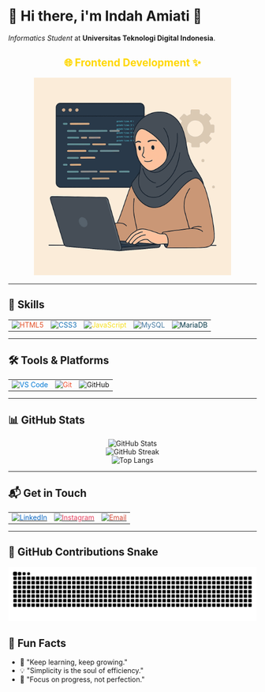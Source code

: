 # 🌸 Hi there, i'm Indah Amiati 👋 

*Informatics Student* at **Universitas Teknologi Digital Indonesia**.   

<h2 align="center" style="color:#FFD700;">
🌐 Frontend Development ✨
</h2>
<p align="center">
  <img src="https://raw.githubusercontent.com/Indah135/Indah135/main/assets/coding_animation.gif" width="400" alt="Anime Girl Coding"/>
</p>

---

## 🚀 Skills
<table>
<tr>
  <td><img src="https://cdn.jsdelivr.net/npm/simple-icons@v10/icons/html5.svg" width="50" alt="HTML5" style="color:#E34F26"></td>
  <td><img src="https://cdn.jsdelivr.net/npm/simple-icons@v10/icons/css3.svg" width="50" alt="CSS3" style="color:#1572B6"></td>
  <td><img src="https://cdn.jsdelivr.net/npm/simple-icons@v10/icons/javascript.svg" width="50" alt="JavaScript" style="color:#F7DF1E"></td>
  <td><img src="https://cdn.jsdelivr.net/npm/simple-icons@v10/icons/mysql.svg" width="50" alt="MySQL" style="color:#4479A1"></td>
  <td><img src="https://cdn.jsdelivr.net/npm/simple-icons@v10/icons/mariadb.svg" width="50" alt="MariaDB" style="color:#003545"></td>
</tr>
</table>

---

## 🛠️ Tools & Platforms
<table>
<tr>
  <td><img src="https://cdn.jsdelivr.net/npm/simple-icons@v10/icons/visualstudiocode.svg" width="50" alt="VS Code" style="color:#0078D4"></td>
  <td><img src="https://cdn.jsdelivr.net/npm/simple-icons@v10/icons/git.svg" width="50" alt="Git" style="color:#F05032"></td>
  <td><img src="https://cdn.jsdelivr.net/npm/simple-icons@v10/icons/github.svg" width="50" alt="GitHub" style="color:#181717"></td>
</tr>
</table>  

---

## 📊 GitHub Stats
<p align="center">
  <img src="https://github-readme-stats.vercel.app/api?username=Indah135&show_icons=true&theme=radical" alt="GitHub Stats" />
  <br/>
  <img src="https://nirzak-streak-stats.vercel.app/?user=Indah135&theme=radical&hide_border=true" alt="GitHub Streak" />
  <br/>
  <img src="https://github-readme-stats.vercel.app/api/top-langs/?username=Indah135&layout=compact&theme=radical" alt="Top Langs" />
</p>

---

## 📬 Get in Touch
<table>
<tr>
  <td><a href="https://www.linkedin.com/in/indah-amiati"><img src="https://cdn.jsdelivr.net/npm/simple-icons@v10/icons/linkedin.svg" width="40" alt="LinkedIn" style="color:#0A66C2"></a></td>
  <td><a href="https://www.instagram.com/indahh_amiati?igsh=dW40ZWljOTZvY3Y0"><img src="https://cdn.jsdelivr.net/npm/simple-icons@v10/icons/instagram.svg" width="40" alt="Instagram" style="color:#E4405F"></a></td>
  <td><a href="mailto:indahamiati85@gmail.com"><img src="https://cdn.jsdelivr.net/npm/simple-icons@v10/icons/gmail.svg" width="40" alt="Email" style="color:#D14836"></a></td>
</tr>
</table>  

---

## 🐍 GitHub Contributions Snake
![snake gif](https://raw.githubusercontent.com/Indah135/Indah135/output/snake.svg)

## 🌼 Fun Facts
- 🌱 "Keep learning, keep growing."
- 💡 "Simplicity is the soul of efficiency."
- 🎯 "Focus on progress, not perfection."  
